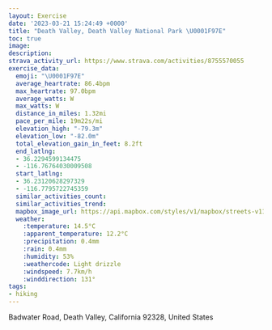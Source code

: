 ```yaml
---
layout: Exercise
date: '2023-03-21 15:24:49 +0000'
title: "Death Valley, Death Valley National Park \U0001F97E"
toc: true
image:
description:
strava_activity_url: https://www.strava.com/activities/8755570055
exercise_data:
  emoji: "\U0001F97E"
  average_heartrate: 86.4bpm
  max_heartrate: 97.0bpm
  average_watts: W
  max_watts: W
  distance_in_miles: 1.32mi
  pace_per_mile: 19m22s/mi
  elevation_high: "-79.3m"
  elevation_low: "-82.0m"
  total_elevation_gain_in_feet: 8.2ft
  end_latlng:
  - 36.2294599134475
  - -116.76764030009508
  start_latlng:
  - 36.23120628297329
  - -116.7795722745359
  similar_activities_count:
  similar_activities_trend:
  mapbox_image_url: https://api.mapbox.com/styles/v1/mapbox/streets-v11/static/path-5+787af2-1.0(wjc%7CEz~wgUFbANdBAJPh%40f%40fA%40DA%3FDBLLFT%5Cl%40Pb%40%3FBBEG%3FMOu%40oAq%40gBY_ACeAUsECmBQiFG_KHeFXeHJoABa%40Fe%40BG%40%40FgBf%40%7DEFkAFmCVyCj%40%7DD),pin-s-s+e5b22e(-116.78206,36.231),pin-s-f+89ae00(-116.76995000000004,36.23025000000001)/auto/800x800?access_token=pk.eyJ1Ijoiam9zaGJlY2ttYW4iLCJhIjoiY205eWR2aDd1MWZ6djJrbXc4a3M0bWZleiJ9.XiG9OWkNcZk2QzjJbxLB4A
  weather:
    :temperature: 14.5°C
    :apparent_temperature: 12.2°C
    :precipitation: 0.4mm
    :rain: 0.4mm
    :humidity: 53%
    :weathercode: Light drizzle
    :windspeed: 7.7km/h
    :winddirection: 131°
tags:
- hiking
---
```

Badwater Road, Death Valley, California 92328, United States
